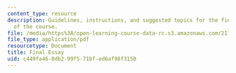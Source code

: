 ```yaml
---
content_type: resource
description: Guidelines, instructions, and suggested topics for the final essay assignment
  of the course.
file: /media/https%3A/open-learning-course-data-rc.s3.amazonaws.com/21l-007-world-literatures-travel-writing-fall-2008/c449fa460db299f571bfed6af98f3150_final_essay.pdf
file_type: application/pdf
resourcetype: Document
title: Final Essay
uid: c449fa46-0db2-99f5-71bf-ed6af98f3150
---
```

